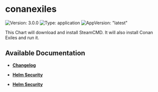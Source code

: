 # conanexiles

![Version: 3.0.0](https://img.shields.io/badge/Version-3.0.0-informational?style=flat-square) ![Type: application](https://img.shields.io/badge/Type-application-informational?style=flat-square) ![AppVersion: "latest"](https://img.shields.io/badge/AppVersion-"latest"-informational?style=flat-square)

This Chart will download and install SteamCMD. It will also install Conan Exiles and run it.

## Available Documentation

- [**Changelog**](CHANGELOG)

- [**Helm Security**](container-security)

- [**Helm Security**](helm-security)

